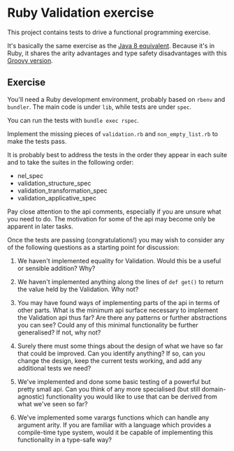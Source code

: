 Ruby Validation exercise
========================

This project contains tests to drive a functional programming exercise.

It's basically the same exercise as the [Java 8 equivalent](https://github.com/benhyland/validation-workshop).
Because it's in Ruby, it shares the arity advantages and type safety disadvantages with this [Groovy version](https://github.com/benhyland/validation-groovy).

## Exercise

You'll need a Ruby development environment, probably based on `rbenv` and `bundler`.
The main code is under `lib`, while tests are under `spec`.

You can run the tests with `bundle exec rspec`.

Implement the missing pieces of `validation.rb` and `non_empty_list.rb` to make the tests pass.

It is probably best to address the tests in the order they appear in each suite and to take the suites in the following order:

- nel_spec
- validation_structure_spec
- validation_transformation_spec
- validation_applicative_spec

Pay close attention to the api comments, especially if you are unsure what you need to do.
The motivation for some of the api may become only be apparent in later tasks.

Once the tests are passing (congratulations!) you may wish to consider any of the following questions as a starting point for discussion:

1. We haven't implemented equality for Validation. Would this be a useful or sensible addition? Why?

2. We haven't implemented anything along the lines of `def get()` to return the value held by the Validation. Why not?

3. You may have found ways of implementing parts of the api in terms of other parts. What is the minimum api surface necessary to implement the Validation api thus far? Are there any patterns or further abstractions you can see? Could any of this minimal functionality be further generalised? If not, why not?

4. Surely there must some things about the design of what we have so far that could be improved. Can you identify anything? If so, can you change the design, keep the current tests working, and add any additional tests we need?

5. We've implemented and done some basic testing of a powerful but pretty small api. Can you think of any more specialised (but still domain-agnostic) functionality you would like to use that can be derived from what we've seen so far?

6. We've implemented some varargs functions which can handle any argument arity. If you are familiar with a language which provides a compile-time type system, would it be capable of implementing this functionality in a type-safe way?

